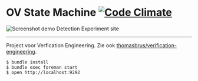 # OV State Machine [![Code Climate](https://codeclimate.com/github/thomasbrus/ov-state-machine.png)](https://codeclimate.com/github/thomasbrus/ov-state-machine)

![Screenshot demo Detection Experiment site](http://f.cl.ly/items/322S30323x371D3s0V30/687474703a2f2f662e636c2e6c792f6974656d732f303333563050325732343069326b3378333232302f556e7469746c65642d352e706e67.png)

---

Project voor Verfication Engineering. Zie ook [thomasbrus/verification-engineering](https://github.com/thomasbrus/verification-engineering).

    $ bundle install
    $ bundle exec foreman start
    $ open http://localhost:9292
